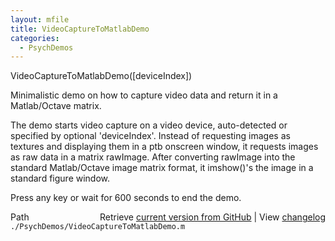 ```yaml
---
layout: mfile
title: VideoCaptureToMatlabDemo
categories:
  - PsychDemos
---
```


VideoCaptureToMatlabDemo\(\[deviceIndex\]\)

Minimalistic demo on how to capture video data and return it in a
Matlab/Octave matrix.

The demo starts video capture on a video device, auto\-detected or
specified by optional 'deviceIndex'. Instead of requesting images as
textures and displaying them in a ptb onscreen window, it requests images
as raw data in a matrix rawImage. After converting rawImage into the
standard Matlab/Octave image matrix format, it imshow\(\)'s the image in a
standard figure window.

Press any key or wait for 600 seconds to end the demo.



<div class="code_header" style="text-align:right;">
  <span style="float:left;">Path&nbsp;&nbsp;</span> <span class="counter">Retrieve <a href=
  "https://raw.github.com/Psychtoolbox-3/Psychtoolbox-3/beta/./PsychDemos/VideoCaptureToMatlabDemo.m">current version from GitHub</a> | View <a href=
  "https://github.com/Psychtoolbox-3/Psychtoolbox-3/commits/beta/./PsychDemos/VideoCaptureToMatlabDemo.m">changelog</a></span>
</div>
<div class="code">
  <code>./PsychDemos/VideoCaptureToMatlabDemo.m</code>
</div>
